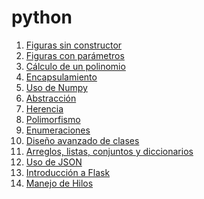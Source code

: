 # python
1. [Figuras sin constructor](https://github.com/ZayraEstefaniaLara/python/commit/aa156ff543781632f55a3d982730a27823aa6ffb)
2. [Figuras con parámetros](https://github.com/ZayraEstefaniaLara/python/commit/aa156ff543781632f55a3d982730a27823aa6ffb)
3. [Cálculo de un polinomio](https://github.com/ZayraEstefaniaLara/python/commit/aa156ff543781632f55a3d982730a27823aa6ffb)
4. [Encapsulamiento](https://github.com/ZayraEstefaniaLara/python/commit/c03064ca5d716de3f0ed168f706c11ffe3db64dd)
5. [Uso de Numpy]()
6. [Abstracción]()
7. [Herencia]()
8. [Polimorfismo]()
9. [Enumeraciones]()
10. [Diseño avanzado de clases]()
13. [Arreglos, listas, conjuntos y diccionarios]()
14. [Uso de JSON]()
15. [Introducción a Flask]()
16. [Manejo de Hilos]()


